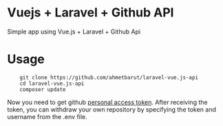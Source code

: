 # Vuejs + Laravel + Github API
Simple app using Vue.js + Laravel + Github Api

# Usage
```shell
    git clone https://github.com/ahmetbarut/laravel-vue.js-api
    cd laravel-vue.js-api
    composer update
```

Now you need to get github [personal access token](https://docs.github.com/en/authentication/keeping-your-account-and-data-secure/creating-a-personal-access-token). After receiving the token, you can withdraw your own repository by specifying the token and username from the .env file.


